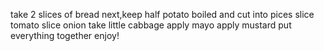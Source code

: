 take 2 slices of bread 
next,keep half potato boiled and cut into pices
slice tomato 
slice onion
take little cabbage
apply mayo
apply mustard
put everything together
enjoy!